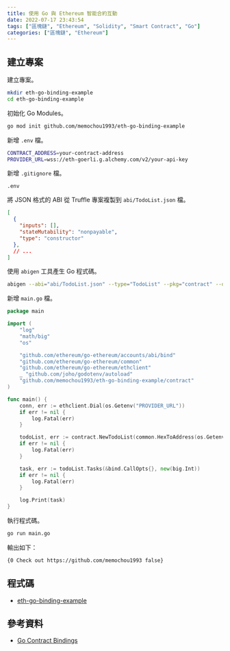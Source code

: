 ```yaml
---
title: 使用 Go 與 Ethereum 智能合約互動
date: 2022-07-17 23:43:54
tags: ["區塊鏈", "Ethereum", "Solidity", "Smart Contract", "Go"]
categories: ["區塊鏈", "Ethereum"]
---
```


## 建立專案

建立專案。

```BASH
mkdir eth-go-binding-example
cd eth-go-binding-example
```

初始化 Go Modules。

```BASH
go mod init github.com/memochou1993/eth-go-binding-example
```

新增 `.env` 檔。

```BASH
CONTRACT_ADDRESS=your-contract-address
PROVIDER_URL=wss://eth-goerli.g.alchemy.com/v2/your-api-key
```

新增 `.gitignore` 檔。

```ENV
.env
```

將 JSON 格式的 ABI 從 Truffle 專案複製到 `abi/TodoList.json` 檔。

```JSON
[
  {
    "inputs": [],
    "stateMutability": "nonpayable",
    "type": "constructor"
  },
  // ...
]
```

使用 `abigen` 工具產生 Go 程式碼。

```BASH
abigen --abi="abi/TodoList.json" --type="TodoList" --pkg="contract" --out="contract/todo_list.go"
```

新增 `main.go` 檔。

```GO
package main

import (
	"log"
	"math/big"
	"os"

	"github.com/ethereum/go-ethereum/accounts/abi/bind"
	"github.com/ethereum/go-ethereum/common"
	"github.com/ethereum/go-ethereum/ethclient"
	_ "github.com/joho/godotenv/autoload"
	"github.com/memochou1993/eth-go-binding-example/contract"
)

func main() {
	conn, err := ethclient.Dial(os.Getenv("PROVIDER_URL"))
	if err != nil {
		log.Fatal(err)
	}

	todoList, err := contract.NewTodoList(common.HexToAddress(os.Getenv("CONTRACT_ADDRESS")), conn)
	if err != nil {
		log.Fatal(err)
	}

	task, err := todoList.Tasks(&bind.CallOpts{}, new(big.Int))
	if err != nil {
		log.Fatal(err)
	}

	log.Print(task)
}
```

執行程式碼。

```BASH
go run main.go
```

輸出如下：

```BASH
{0 Check out https://github.com/memochou1993 false}
```

## 程式碼

- [eth-go-binding-example](https://github.com/memochou1993/eth-go-binding-example)

## 參考資料

- [Go Contract Bindings](https://geth.ethereum.org/docs/dapp/native-bindings)
